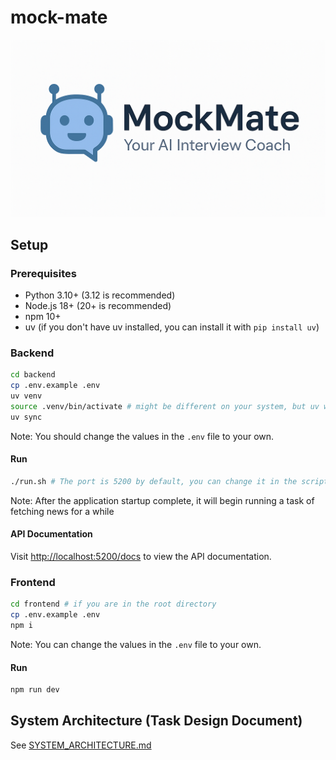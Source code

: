 # mock-mate

![mock-mate icon](./mock-mate-icon.png)

## Setup

### Prerequisites

- Python 3.10+ (3.12 is recommended)
- Node.js 18+ (20+ is recommended)
- npm 10+
- uv (if you don't have uv installed, you can install it with `pip install uv`)

### Backend

```bash
cd backend
cp .env.example .env
uv venv
source .venv/bin/activate # might be different on your system, but uv will tell you the correct command
uv sync
```

Note: You should change the values in the `.env` file to your own.

#### Run

```bash
./run.sh # The port is 5200 by default, you can change it in the script
```
Note: After the application startup complete, it will begin running a task of fetching news for a while

#### API Documentation

Visit [http://localhost:5200/docs](http://localhost:5200/docs) to view the API documentation.

### Frontend

```bash
cd frontend # if you are in the root directory
cp .env.example .env
npm i
```

Note: You can change the values in the `.env` file to your own.

#### Run

```bash
npm run dev
```

## System Architecture (Task Design Document)

See [SYSTEM_ARCHITECTURE.md](./SYSTEM_ARCHITECTURE.md)

